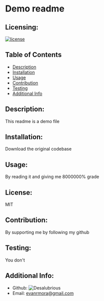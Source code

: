 # Demo readme
## Licensing:
[![license](https://img.shields.io/badge/license-MIT-blue)](https://shields.io)

## Table of Contents 
- [Description](#description)
- [Installation](#installation)
- [Usage](#usage)
- [Contribution](#contribution)
- [Testing](#testing)
- [Additional Info](#additional-info)

## Description:
This readme is a demo file

## Installation:
Download the original codebase

## Usage:
By reading it and giving me 8000000% grade

## License:
MIT

## Contribution:
By supporting me by following my github

## Testing:
You don't

## Additional Info:
- Github: ![Desalubrious](https://github.com/Desalubrious)
- Email: evanrmora@gmail.com 